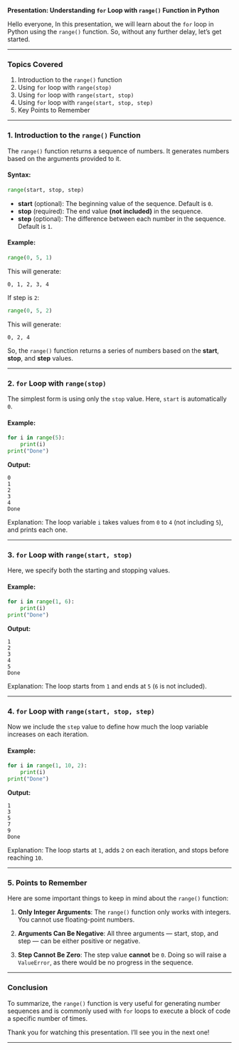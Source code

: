 **Presentation: Understanding `for` Loop with `range()` Function in Python**

Hello everyone,
In this presentation, we will learn about the `for` loop in Python using the `range()` function. So, without any further delay, let’s get started.

---

### **Topics Covered**

1. Introduction to the `range()` function
2. Using `for` loop with `range(stop)`
3. Using `for` loop with `range(start, stop)`
4. Using `for` loop with `range(start, stop, step)`
5. Key Points to Remember

---

### **1. Introduction to the `range()` Function**

The `range()` function returns a sequence of numbers. It generates numbers based on the arguments provided to it.

#### **Syntax:**

```python
range(start, stop, step)
```

* **start** (optional): The beginning value of the sequence. Default is `0`.
* **stop** (required): The end value **(not included)** in the sequence.
* **step** (optional): The difference between each number in the sequence. Default is `1`.

#### **Example:**

```python
range(0, 5, 1)
```

This will generate:

```
0, 1, 2, 3, 4
```

If step is `2`:

```python
range(0, 5, 2)
```

This will generate:

```
0, 2, 4
```

So, the `range()` function returns a series of numbers based on the **start**, **stop**, and **step** values.

---

### **2. `for` Loop with `range(stop)`**

The simplest form is using only the `stop` value. Here, `start` is automatically `0`.

#### **Example:**

```python
for i in range(5):
    print(i)
print("Done")
```

**Output:**

```
0  
1  
2  
3  
4  
Done
```

Explanation: The loop variable `i` takes values from `0` to `4` (not including `5`), and prints each one.

---

### **3. `for` Loop with `range(start, stop)`**

Here, we specify both the starting and stopping values.

#### **Example:**

```python
for i in range(1, 6):
    print(i)
print("Done")
```

**Output:**

```
1  
2  
3  
4  
5  
Done
```

Explanation: The loop starts from `1` and ends at `5` (`6` is not included).

---

### **4. `for` Loop with `range(start, stop, step)`**

Now we include the `step` value to define how much the loop variable increases on each iteration.

#### **Example:**

```python
for i in range(1, 10, 2):
    print(i)
print("Done")
```

**Output:**

```
1  
3  
5  
7  
9  
Done
```

Explanation: The loop starts at `1`, adds `2` on each iteration, and stops before reaching `10`.

---

### **5. Points to Remember**

Here are some important things to keep in mind about the `range()` function:

1. **Only Integer Arguments**:
   The `range()` function only works with integers. You cannot use floating-point numbers.

2. **Arguments Can Be Negative**:
   All three arguments — start, stop, and step — can be either positive or negative.

3. **Step Cannot Be Zero**:
   The step value **cannot** be `0`. Doing so will raise a `ValueError`, as there would be no progress in the sequence.

---

### **Conclusion**

To summarize, the `range()` function is very useful for generating number sequences and is commonly used with `for` loops to execute a block of code a specific number of times.

Thank you for watching this presentation.
I’ll see you in the next one!

---
